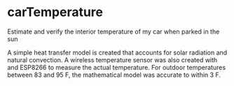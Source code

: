 # carTemperature
Estimate and verify the interior temperature of my car when parked in the sun

A simple heat transfer model is created that accounts for solar radiation and natural convection. A wireless temperature sensor was also created with and ESP8266 to measure the actual temperature. For outdoor temperatures between 83 and 95 F, the mathematical model was accurate to within 3 F.
